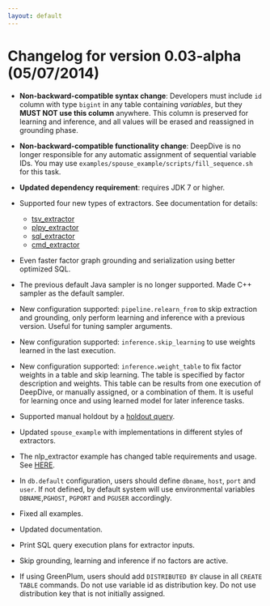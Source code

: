 ```yaml
---
layout: default
---
```


# Changelog for version 0.03-alpha (05/07/2014)

- **Non-backward-compatible syntax change**: Developers must include `id` column with type `bigint` in any table containing *variables*, but they **MUST NOT use this column** anywhere. This column is preserved for learning and inference, and all values will be erased and reassigned in grounding phase.

- **Non-backward-compatible functionality change**: DeepDive is no longer responsible for any automatic assignment of sequential variable IDs. You may use `examples/spouse_example/scripts/fill_sequence.sh` for this task.

- **Updated dependency requirement**: requires JDK 7 or higher. 

- Supported four new types of extractors. See documentation for details:
  - [tsv_extractor]({{site.baseurl}}/doc/extractors.html#tsv_extractor)
  - [plpy_extractor]({{site.baseurl}}/doc/extractors.html#plpy_extractor)
  - [sql_extractor]({{site.baseurl}}/doc/extractors.html#sql_extractor)
  - [cmd_extractor]({{site.baseurl}}/doc/extractors.html#cmd_extractor)

- Even faster factor graph grounding and serialization using better optimized SQL.

- The previous default Java sampler is no longer supported. Made C++ sampler as the default sampler. 

- New configuration supported: `pipeline.relearn_from` to skip extraction and grounding, only perform learning and inference with a previous version. Useful for tuning sampler arguments.

- New configuration supported: `inference.skip_learning` to use weights learned in the last execution.

- New configuration supported: `inference.weight_table` to fix factor weights in a table and skip learning. The table is specified by factor description and weights. This table can be results from one execution of DeepDive, or manually assigned, or a combination of them. It is useful for learning once and using learned model for later inference tasks.

- Supported manual holdout by a [holdout query]({{site.baseurl}}/doc/calibration.html#custom_holdout).

- Updated `spouse_example` with implementations in different styles of extractors.

- The nlp_extractor example has changed table requirements and usage. See [HERE]({{site.baseurl}}/doc/walkthrough.html#nlp_extractor).

- In `db.default` configuration, users should define `dbname`, `host`, `port` and `user`. If not defined, by default system will use environmental variables `DBNAME`,`PGHOST`, `PGPORT` and `PGUSER` accordingly.

- Fixed all examples.
- Updated documentation.
- Print SQL query execution plans for extractor inputs.
- Skip grounding, learning and inference if no factors are active.
- If using GreenPlum, users should add `DISTRIBUTED BY` clause in all `CREATE TABLE` commands. Do not use variable id as distribution key. Do not use distribution key that is not initially assigned.
